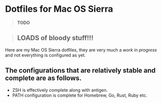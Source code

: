 # Dotfiles for Mac OS Sierra

> **TODO**

> ## LOADS of bloody stuff!!!

Here are my Mac OS Sierra dotfiles, they are very much a _work in progress_ and not everything is configured as yet.

## The configurations that are relatively stable and complete are as follows.

- ZSH is effectively complete along with antigen.
- PATH configuration is complete for Homebrew, Go, Rust, Ruby etc.
